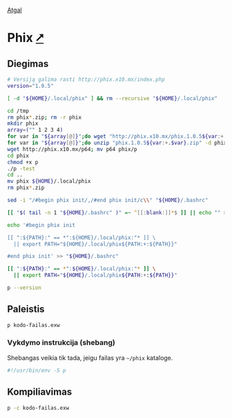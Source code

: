 [Atgal](./readme.md)

# Phix [&#x2B67;](http://phix.x10.mx/index.php)

## Diegimas

```bash
# Versiją galima rasti http://phix.x10.mx/index.php
version="1.0.5"

[ -d "${HOME}/.local/phix" ] && rm --recursive "${HOME}/.local/phix"

cd /tmp
rm phix*.zip; rm -r phix
mkdir phix
array=("" 1 2 3 4)
for var in "${array[@]}";do wget "http://phix.x10.mx/phix.1.0.5${var:+.$var}.zip"; done
for var in "${array[@]}";do unzip "phix.1.0.5${var:+.$var}.zip" -d phix; done
wget http://phix.x10.mx/p64; mv p64 phix/p
cd phix
chmod +x p
./p -test
cd ..
mv phix ${HOME}/.local/phix
rm phix*.zip

sed -i "/#begin phix init/,/#end phix init/c\\" "${HOME}/.bashrc"

[[ "$( tail -n 1 "${HOME}/.bashrc" )" =~ ^[[:blank:]]*$ ]] || echo "" >> "${HOME}/.bashrc"

echo '#begin phix init

[[ ":${PATH}:" == *":${HOME}/.local/phix:"* ]] \
  || export PATH="${HOME}/.local/phix${PATH:+:${PATH}}"

#end phix init' >> "${HOME}/.bashrc"

[[ ":${PATH}:" == *":${HOME}/.local/phix:"* ]] \
  || export PATH="${HOME}/.local/phix${PATH:+:${PATH}}"

p --version
```

## Paleistis

```bash
p kodo-failas.exw
```

### Vykdymo instrukcija (shebang)

Shebangas veikia tik tada, jeigu failas yra `~/phix` kataloge.

```bash
#!/usr/bin/env -S p
```

## Kompiliavimas

```bash
p -c kodo-failas.exw
```
